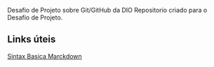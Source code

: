 Desafio de Projeto sobre Git/GitHub da DIO
Repositorio criado para o Desafio de Projeto.
 
 ## Links úteis
 [Sintax Basica Marckdown](https://www.markdownguide.org/basic-syntax/)
